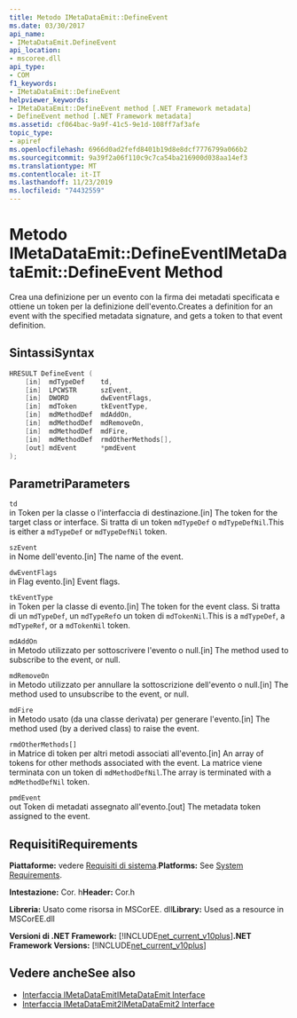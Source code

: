 ```yaml
---
title: Metodo IMetaDataEmit::DefineEvent
ms.date: 03/30/2017
api_name:
- IMetaDataEmit.DefineEvent
api_location:
- mscoree.dll
api_type:
- COM
f1_keywords:
- IMetaDataEmit::DefineEvent
helpviewer_keywords:
- IMetaDataEmit::DefineEvent method [.NET Framework metadata]
- DefineEvent method [.NET Framework metadata]
ms.assetid: cf064bac-9a9f-41c5-9e1d-108ff7af3afe
topic_type:
- apiref
ms.openlocfilehash: 6966d0ad2fefd8401b19d8e8dcf7776799a066b2
ms.sourcegitcommit: 9a39f2a06f110c9c7ca54ba216900d038aa14ef3
ms.translationtype: MT
ms.contentlocale: it-IT
ms.lasthandoff: 11/23/2019
ms.locfileid: "74432559"
---
```

# <a name="imetadataemitdefineevent-method"></a><span data-ttu-id="e779f-102">Metodo IMetaDataEmit::DefineEvent</span><span class="sxs-lookup"><span data-stu-id="e779f-102">IMetaDataEmit::DefineEvent Method</span></span>
<span data-ttu-id="e779f-103">Crea una definizione per un evento con la firma dei metadati specificata e ottiene un token per la definizione dell'evento.</span><span class="sxs-lookup"><span data-stu-id="e779f-103">Creates a definition for an event with the specified metadata signature, and gets a token to that event definition.</span></span>  
  
## <a name="syntax"></a><span data-ttu-id="e779f-104">Sintassi</span><span class="sxs-lookup"><span data-stu-id="e779f-104">Syntax</span></span>  
  
```cpp  
HRESULT DefineEvent (   
    [in]  mdTypeDef    td,   
    [in]  LPCWSTR      szEvent,   
    [in]  DWORD        dwEventFlags,   
    [in]  mdToken      tkEventType,   
    [in]  mdMethodDef  mdAddOn,   
    [in]  mdMethodDef  mdRemoveOn,   
    [in]  mdMethodDef  mdFire,   
    [in]  mdMethodDef  rmdOtherMethods[],   
    [out] mdEvent      *pmdEvent   
);  
```  
  
## <a name="parameters"></a><span data-ttu-id="e779f-105">Parametri</span><span class="sxs-lookup"><span data-stu-id="e779f-105">Parameters</span></span>  
 `td`  
 <span data-ttu-id="e779f-106">in Token per la classe o l'interfaccia di destinazione.</span><span class="sxs-lookup"><span data-stu-id="e779f-106">[in] The token for the target class or interface.</span></span> <span data-ttu-id="e779f-107">Si tratta di un token `mdTypeDef` o `mdTypeDefNil`.</span><span class="sxs-lookup"><span data-stu-id="e779f-107">This is either a `mdTypeDef` or `mdTypeDefNil` token.</span></span>  
  
 `szEvent`  
 <span data-ttu-id="e779f-108">in Nome dell'evento.</span><span class="sxs-lookup"><span data-stu-id="e779f-108">[in] The name of the event.</span></span>  
  
 `dwEventFlags`  
 <span data-ttu-id="e779f-109">in Flag evento.</span><span class="sxs-lookup"><span data-stu-id="e779f-109">[in] Event flags.</span></span>  
  
 `tkEventType`  
 <span data-ttu-id="e779f-110">in Token per la classe di evento.</span><span class="sxs-lookup"><span data-stu-id="e779f-110">[in] The token for the event class.</span></span> <span data-ttu-id="e779f-111">Si tratta di un `mdTypeDef`, un `mdTypeRef`o un token di `mdTokenNil`.</span><span class="sxs-lookup"><span data-stu-id="e779f-111">This is a `mdTypeDef`, a `mdTypeRef`, or a `mdTokenNil` token.</span></span>  
  
 `mdAddOn`  
 <span data-ttu-id="e779f-112">in Metodo utilizzato per sottoscrivere l'evento o null.</span><span class="sxs-lookup"><span data-stu-id="e779f-112">[in] The method used to subscribe to the event, or null.</span></span>  
  
 `mdRemoveOn`  
 <span data-ttu-id="e779f-113">in Metodo utilizzato per annullare la sottoscrizione dell'evento o null.</span><span class="sxs-lookup"><span data-stu-id="e779f-113">[in] The method used to unsubscribe to the event, or null.</span></span>  
  
 `mdFire`  
 <span data-ttu-id="e779f-114">in Metodo usato (da una classe derivata) per generare l'evento.</span><span class="sxs-lookup"><span data-stu-id="e779f-114">[in] The method used (by a derived class) to raise the event.</span></span>  
  
 `rmdOtherMethods[]`  
 <span data-ttu-id="e779f-115">in Matrice di token per altri metodi associati all'evento.</span><span class="sxs-lookup"><span data-stu-id="e779f-115">[in] An array of tokens for other methods associated with the event.</span></span> <span data-ttu-id="e779f-116">La matrice viene terminata con un token di `mdMethodDefNil`.</span><span class="sxs-lookup"><span data-stu-id="e779f-116">The array is terminated with a `mdMethodDefNil` token.</span></span>  
  
 `pmdEvent`  
 <span data-ttu-id="e779f-117">out Token di metadati assegnato all'evento.</span><span class="sxs-lookup"><span data-stu-id="e779f-117">[out] The metadata token assigned to the event.</span></span>  
  
## <a name="requirements"></a><span data-ttu-id="e779f-118">Requisiti</span><span class="sxs-lookup"><span data-stu-id="e779f-118">Requirements</span></span>  
 <span data-ttu-id="e779f-119">**Piattaforme:** vedere [Requisiti di sistema](../../../../docs/framework/get-started/system-requirements.md).</span><span class="sxs-lookup"><span data-stu-id="e779f-119">**Platforms:** See [System Requirements](../../../../docs/framework/get-started/system-requirements.md).</span></span>  
  
 <span data-ttu-id="e779f-120">**Intestazione:** Cor. h</span><span class="sxs-lookup"><span data-stu-id="e779f-120">**Header:** Cor.h</span></span>  
  
 <span data-ttu-id="e779f-121">**Libreria:** Usato come risorsa in MSCorEE. dll</span><span class="sxs-lookup"><span data-stu-id="e779f-121">**Library:** Used as a resource in MSCorEE.dll</span></span>  
  
 <span data-ttu-id="e779f-122">**Versioni di .NET Framework:** [!INCLUDE[net_current_v10plus](../../../../includes/net-current-v10plus-md.md)]</span><span class="sxs-lookup"><span data-stu-id="e779f-122">**.NET Framework Versions:** [!INCLUDE[net_current_v10plus](../../../../includes/net-current-v10plus-md.md)]</span></span>  
  
## <a name="see-also"></a><span data-ttu-id="e779f-123">Vedere anche</span><span class="sxs-lookup"><span data-stu-id="e779f-123">See also</span></span>

- [<span data-ttu-id="e779f-124">Interfaccia IMetaDataEmit</span><span class="sxs-lookup"><span data-stu-id="e779f-124">IMetaDataEmit Interface</span></span>](../../../../docs/framework/unmanaged-api/metadata/imetadataemit-interface.md)
- [<span data-ttu-id="e779f-125">Interfaccia IMetaDataEmit2</span><span class="sxs-lookup"><span data-stu-id="e779f-125">IMetaDataEmit2 Interface</span></span>](../../../../docs/framework/unmanaged-api/metadata/imetadataemit2-interface.md)
